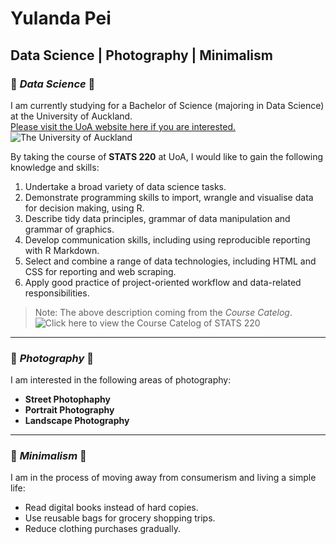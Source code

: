 # Yulanda Pei
## Data Science | Photography | Minimalism

### 🖤 _Data Science_ 🖤<br>
I am currently studying for a Bachelor of Science (majoring in Data Science) at the University of Auckland. <br>
[Please visit the UoA website here if you are interested.](https://www.auckland.ac.nz/en.html)<br>
![The University of Auckland](https://pbs.twimg.com/profile_images/1496591492265447424/DZbO_ts6_400x400.jpg)

By taking the course of  **STATS 220** at UoA, I would like to gain the following knowledge and skills:
1. Undertake a broad variety of data science tasks.
2. Demonstrate programming skills to import, wrangle and visualise data for decision making, using R. 
3. Describe tidy data principles, grammar of data manipulation and grammar of graphics.
4. Develop communication skills, including using reproducible reporting with R Markdown.
5. Select and combine a range of data technologies, including HTML and CSS for reporting and web scraping.
6. Apply good practice of project-oriented workflow and data-related responsibilities.
> Note: The above description coming from the _Course Catelog_. <br>
> ![Click here to view the Course Catelog of STATS 220](https://courseoutline.auckland.ac.nz/dco/course/STATS/220/1233)

-----------------------------------------------

### 🖤 _Photography_ 🖤 <br>
I am interested in the following areas of photography: <br>
- **Street Photophaphy**	 
- **Portrait Photography**	 
- **Landscape Photography**	


--------------------------------------------------

### 🖤 _Minimalism_ 🖤 <br>
I am in the process of moving away from consumerism and living a simple life: <br>
- Read digital books instead of hard copies.
- Use reusable bags for grocery shopping trips.
- Reduce clothing purchases gradually.



